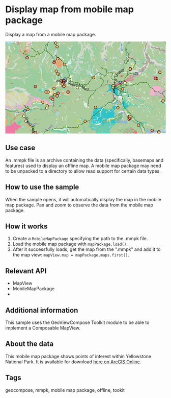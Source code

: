 # Display map from mobile map package

Display a map from a mobile map package.

![Image of open mobile map package](display-map-from-mobile-map-package.png)

## Use case

An .mmpk file is an archive containing the data (specifically, basemaps and features) used to display an offline map.
A mobile map package may need to be unpacked to a directory to allow read support for certain data types.

## How to use the sample

When the sample opens, it will automatically display the map in the mobile map package. Pan and zoom to observe the data from the mobile map package.

## How it works

1. Create a `MobileMapPackage` specifying the path to the .mmpk file.
2. Load the mobile map package with `mapPackage.load()`.
3. After it successfully loads, get the map from the ".mmpk" and add it to the map view: `mapView.map = mapPackage.maps.first()`.

## Relevant API

* MapView
* MobileMapPackage
* 
## Additional information

This sample uses the GeoViewCompose Toolkit module to be able to implement a Composable MapView.

## About the data

This mobile map package shows points of interest within Yellowstone National Park. It is available for download [here on ArcGIS Online](https://arcgisruntime.maps.arcgis.com/home/item.html?id=e1f3a7254cb845b09450f54937c16061).

## Tags

geocompose, mmpk, mobile map package, offline, tookit
